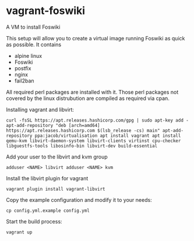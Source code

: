 # vagrant-foswiki
A VM to install Foswiki

This setup will allow you to create a virtual image running Foswiki as quick as possible. It contains

- alpine linux
- Foswiki
- postfix
- nginx
- fail2ban

All required perl packages are installed with it. Those perl packages not covered by the linux distrubution are compiled as required via cpan.

Installing vagrant and libvirt:

``
curl -fsSL https://apt.releases.hashicorp.com/gpg | sudo apt-key add -
apt-add-repository "deb [arch=amd64] https://apt.releases.hashicorp.com $(lsb_release -cs) main"
apt-add-repository ppa:jacob/virtualisation
apt install vagrant
apt install qemu-kvm libvirt-daemon-system libvirt-clients virtinst cpu-checker libguestfs-tools libosinfo-bin libvirt-dev build-essential
``

Add your user to the libvirt and kvm group

``
adduser <NAME> libvirt
adduser <NAME> kvm
``

Install the libvirt plugin for vagrant

``
vagrant plugin install vagrant-libvirt
``

Copy the example configuration and modify it to your needs:

``
cp config.yml.example config.yml
``

Start the build process:

``
vagrant up
``

